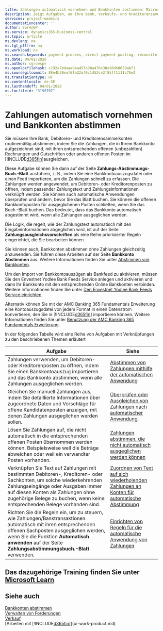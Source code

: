 ```yaml
---
title: Zahlungen automatisch vornehmen und Bankkonten abstimmen| Microsoft Docs
description: Zeigt Aufgaben, um Ihre Bank, Verkaufs- und Kreditorensammelkonte, Beitragszahlungseingänge oder Kosten auszugleichen und gleicht Zahlungen automatisch aus.
services: project-madeira
documentationcenter: ''
author: SorenGP
ms.service: dynamics365-business-central
ms.topic: article
ms.devlang: na
ms.tgt_pltfrm: na
ms.workload: na
ms.search.keywords: payment process, direct payment posting, reconcile payment, expenses, cash receipts
ms.date: 04/01/2020
ms.author: sgroespe
ms.openlocfilehash: c292a7bdaaa94a457a98a478e38a90d60639abf1
ms.sourcegitcommit: 88e4b30eaf6fa32af0c1452ce2f85ff1111c75e2
ms.translationtype: HT
ms.contentlocale: de-DE
ms.lasthandoff: 04/01/2020
ms.locfileid: "3190707"
---
```

# <a name="applying-payments-automatically-and-reconciling-bank-accounts"></a>Zahlungen automatisch vornehmen und Bankkonten abstimmen
Sie müssen Ihre Bank, Debitoren- und Kreditorensammelkonten routinemäßig abstimmen, indem Sie die Zahlungen, die in Ihrem Bankkonto aufgezeichnet sind, mit ihren entsprechenden offenen (unbezahlten) Rechnungen und Gutschriften oder anderen offenen Posten im [!INCLUDE[d365fin](includes/d365fin_md.md)]ausgleichen.  

Diese Aufgabe können Sie dann auf der Seite **Zahlungs-Abstimmungs-Buch.-Blatt** ausführen, z. B., indem Sie eine Bankkontoauszugsdatei oder einen Feed importieren, um die Zahlungen schnell zu erfassen. Die Zahlungen werden angewendet, um Debitoren- oder Kreditorenposten zu öffnen, indem passender Zahlungstext und Zahlungsinformationen verknüpft werden. Sie können auch automatische Anwendungen überprüfen und ändern, bevor Sie das Blatt buchen. Sie können die offenen Bankkontoposten für ausgeglichenen Posten schließen, wenn Sie das Buch.-Blatt buchen. Das bedeutet, dass das Bankkonto automatisch abgestimmt wird, wenn alle Zahlungen ausgeglichen werden.

Die Logik, die regelt, wie der Zahlungstext automatisch mit den Eingabeinformationen abgeglichen wird, ist auf der Seite **Zahlungsausgleichsvorschriften** als eine Reihe priorisierter Regeln eingerichtet, die Sie bearbeiten können.

Sie können auch, Bankkonten abstimmen ohne Zahlungen gleichzeitig anzuwenden. Sie führen diese Arbeiten auf der Seite **Bankkonto Abstimmen** aus. Weitere Informationen finden Sie unter [Abstimmen von Bankkonten](bank-how-reconcile-bank-accounts-separately.md).   

Um den Import von Bankkontoauszügen als Bankfeed zu aktivieren, müssen Sie den Envestnet Yodlee Bank Feeds Service anlegen und aktivieren und dann Ihr Bankkonto mit den entsprechenden Online Bankkonten verbinden. Weitere Informationen finden Sie unter [Den Envestnet Yodlee Bank Feeds Service einrichten](bank-how-setup-bank-statement-service.md).  

Alternativ können Sie mit der AMC Banking 365 Fundamentals Erweiterung eine Kontoauszugsdatei von jedem Format in einen Datenstrom konvertieren, den Sie in [!INCLUDE[d365fin](includes/d365fin_md.md)] importieren können. Weitere Informationen finden Sie unter [Benutzung der AMC Banking 365 Fundamentals Erweiterung](ui-extensions-amc-banking.md).  

In der folgenden Tabelle wird eine Reihe von Aufgaben mit Verknüpfungen zu den beschriebenen Themen erläutert  

| Aufgabe | Siehe |
| --- | --- |
| Zahlungen verwenden, um Debitoren- oder Kreditorenposten zu öffnen, indem Sie einen Bankkontoauszug importieren und das Bankkonto abstimmen, wenn alle Zahlungen ausgeglichen werden. |[Abstimmen von Zahlungen mithilfe der automatischen Anwendung](receivables-how-reconcile-payments-auto-application.md) |
| Gleichen Sie manuell Zahlungen aus, indem Sie detaillierte Informationen über zugeordnete Daten und Vorschläge für offene Kandidatenposten anzeigen, mit denen Zahlungen ausgeglichen werden sollen. |[Überprüfen oder Ausgleichen von Zahlungen nach automatischer Anwendung](receivables-how-review-apply-payments-auto-application.md) |
| Lösen Sie Zahlungen auf, die nicht automatisch in die entsprechenden offenen Posten übernommen werden können. Beispielsweise weil die Beträge abweichen oder weil ein verwandter Posten vorhanden. |[Zahlungen abstimmen, die nicht automatisch ausgeglichen werden können](receivables-how-reconcile-payments-cannot-apply-auto.md) |
| Verknüpfen Sie Text auf Zahlungen mit bestimmten Debitoren-, Kreditoren- oder Sachkonten, um solche wiederkehrenden Zahlungseingänge oder Ausgaben immer auf diesen Konten als Zahlungen ohne zugehörige Belege zu buchen, wenn keine entsprechenden Belege vorhanden sind. |[Zuordnen von Text auf sich wiederholenden Zahlungen an Konten für automatische Abstimmung](receivables-how-map-text-recurring-payments-accounts-auto-reconcilliation.md) |
|Richten Sie die Regeln ein, um zu steuern, wie Zahlungen/Banktransaktionen automatisch mit ihren entsprechenden offenen Sachposten ausgeglichen werden, wenn Sie die Funktion **Automatisch anwenden** auf der Seite **Zahlungsabstimmungsbuch.-Blatt** verwenden.|[Einrichten von Regeln für die automatische Anwendung von Zahlungen](receivables-how-set-up-payment-application-rules.md)|

## <a name="see-related-training-at-microsoft-learn"></a>Das dazugehörige Training finden Sie unter [Microsoft Learn](/learn/modules/use-journals-dynamics-365-business-central/index)

## <a name="see-also"></a>Siehe auch
[Bankkonten abstimmen](bank-how-reconcile-bank-accounts-separately.md)  
[Verwalten von Forderungen](receivables-manage-receivables.md)  
[Verkauf](sales-manage-sales.md)  
[Arbeiten mit [!INCLUDE[d365fin](includes/d365fin_md.md)]](ui-work-product.md)

